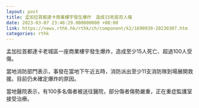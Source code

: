 ```yaml
---
layout: post
title: 孟加拉首都達卡商業樓宇發生爆炸　造成15死逾百人傷
date: 2023-03-07 23:46:29.000000000 +08:00
link: https://news.rthk.hk/rthk/ch/component/k2/1690939-20230307.htm
categories: rthk
---
```


孟加拉首都達卡老城區一座商業樓宇發生爆炸，造成至少15人死亡、超過100人受傷。

當地消防部門表示，事發在當地下午近五時，消防派出至少11支消防隊到場展開救援。目前仍未確定爆炸的原因。

當地醫院表示，有100多名傷者被送往醫院，部分傷者傷勢嚴重，正在重症監護室接受治療。
